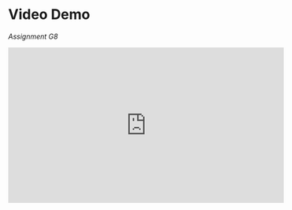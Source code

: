 # Video Demo
_Assignment G8_

<iframe style="text-align:center" width="560" height="315" src="https://www.youtube.com/embed/xbVWf5u0sk4" title="YouTube video player" frameborder="0" allow="accelerometer; autoplay; clipboard-write; encrypted-media; gyroscope; picture-in-picture" allowfullscreen></iframe>
